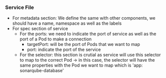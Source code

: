 ### Service File 
- For metadata section: We define the same with other components, we should have a name, namespace as well as the labels 
- For spec section of service
    - For the ports: we need to indicate the port of service as well as the port of a Pod to make a connection 
        - targetPort: will be the port of Pods that we want to map 
        - port: indicate the port of the service 
    - For the selector: this section is crutial as service will use this selector to map to the correct Pod -> in this case, the selector will have the same properties with the Pod we want to map which is 'app: sonarqube-database'